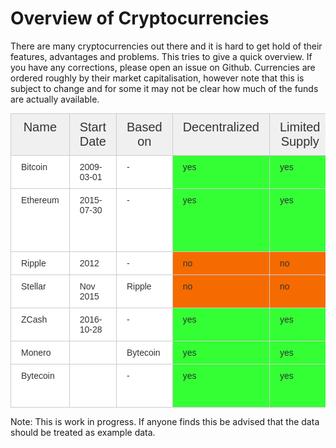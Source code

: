 # Overview of Cryptocurrencies

There are many cryptocurrencies out there and it is hard to get hold of their features, advantages and problems. This tries to give a quick overview. If you have any corrections, please open an issue on Github. Currencies are ordered roughly by their market capitalisation, however note that this is subject to change and for some it may not be clear how much of the funds are actually available.

<style type="text/css">
.tg  {
    border-collapse:collapse;
    border-spacing:0;
    border-color:#ccc;
    margin:0px auto;
}
.tg td{
    font-family:Arial, sans-serif;
    font-size:14px;
    padding:10px 16px;
    border-style:solid;
    border-width:1px;
    overflow:hidden;
    word-break:normal;border-color:#ccc;
    color:#333;
    background-color:#fff;
}
.tg th{
    font-family:Arial, sans-serif;
    font-size:14px;
    font-weight:normal;
    padding:10px 16px;
    border-style:solid;
    border-width:1px;
    overflow:hidden;
    word-break:normal;
    border-color:#ccc;
    color:#333;
    background-color:#f0f0f0;
}
.tg .row-title {
    font-size:20px;
    text-align:center;
    vertical-align:top
}
.tg .cell-plain{
    vertical-align:top
}
.tg .cell-green{
    background-color:#34ff34;
    vertical-align:top
}
.tg .cell-red{
    background-color:#f56b00;
    vertical-align:top
}
.tg .cell-orange{
    background-color:#ffc702;
    vertical-align:top
}
</style>
<table class="tg">
  <tr>
    <th class="row-title">Name</th>
    <th class="row-title">Start Date</th>
    <th class="row-title">Based on</th>
    <th class="row-title">Decentralized</th>
    <th class="row-title">Limited Supply</th>
    <th class="row-title">Anonymity</th>
    <th class="row-title">Smart Contracts</th>
    <th class="row-title">Largely Premined</th>
    <th class="row-title">Whitepaper</th>
    <th class="row-title">Notes</th>
  </tr>
  <tr>
    <td class="cell-plain">Bitcoin</td>
    <td class="cell-plain">2009-03-01</td>
    <td class="cell-plain">-</td>
    <td class="cell-green">yes</td>
    <td class="cell-green">yes</td>
    <td class="cell-red">no</td>
    <td class="cell-orange">limited</td>
    <td class="cell-green">no</td>
    <td class="cell-plain">Link</td>
    <td class="cell-plain"></td>
  </tr>
  <tr>
    <td class="cell-plain">Ethereum</td>
    <td class="cell-plain">2015-07-30</td>
    <td class="cell-plain">-</td>
    <td class="cell-green">yes</td>
    <td class="cell-green">yes</td>
    <td class="cell-red">no</td>
    <td class="cell-green">yes</td>
    <td class="cell-green">no</td>
    <td class="cell-plain">Link</td>
    <td class="cell-plain">Intended as a platform for distributed applications</td>
  </tr>
  <tr>
    <td class="cell-plain">Ripple</td>
    <td class="cell-plain">2012</td>
    <td class="cell-plain">-</td>
    <td class="cell-red">no</td>
    <td class="cell-red">no</td>
    <td class="cell-red">no</td>
    <td class="cell-red">no</td>
    <td class="cell-red">yes</td>
    <td class="cell-plain">Link</td>
    <td class="cell-plain"></td>
  </tr>
  <tr>
    <td class="cell-plain">Stellar</td>
    <td class="cell-plain">Nov 2015</td>
    <td class="cell-plain">Ripple</td>
    <td class="cell-red">no</td>
    <td class="cell-red">no</td>
    <td class="cell-red">no</td>
    <td class="cell-red">no</td>
    <td class="cell-red">yes</td>
    <td class="cell-plain">Link</td>
    <td class="cell-plain"></td>
  </tr>
  <tr>
    <td class="cell-plain">ZCash</td>
    <td class="cell-plain">2016-10-28</td>
    <td class="cell-plain">-</td>
    <td class="cell-green">yes</td>
    <td class="cell-green">yes</td>
    <td class="cell-green">yes</td>
    <td class="cell-orange">limited</td>
    <td class="cell-green">no</td>
    <td class="cell-plain">Link</td>
    <td class="cell-plain"></td>
  </tr>
  <tr>
    <td class="cell-plain">Monero</td>
    <td class="cell-plain"></td>
    <td class="cell-plain">Bytecoin</td>
    <td class="cell-green">yes</td>
    <td class="cell-green">yes</td>
    <td class="cell-orange">limited</td>
    <td class="cell-red">no</td>
    <td class="cell-green">no</td>
    <td class="cell-plain"><a href="https://cryptonote.org/whitepaper.pdf">Link</a></td>
    <td class="cell-plain"></td>
  </tr>
  <tr>
    <td class="cell-plain">Bytecoin</td>
    <td class="cell-plain"></td>
    <td class="cell-plain">-</td>
    <td class="cell-green">yes</td>
    <td class="cell-green">yes</td>
    <td class="cell-orange">limited</td>
    <td class="cell-red">no</td>
    <td class="cell-red">yes https://bitcointalk.org/index.php?topic=740112.0</td>
    <td class="cell-plain">Link https://cryptonote.org/whitepaper.pdf</td>
    <td class="cell-plain"></td>
  </tr>
</table>

Note: This is work in progress. If anyone finds this be advised that the data should be treated as example data.
